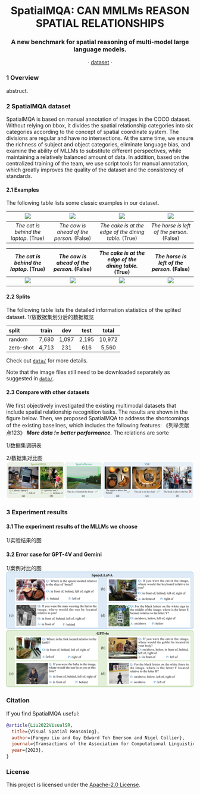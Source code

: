 <br />
<p align="center">
  <h1 align="center">SpatialMQA: CAN MMLMs REASON SPATIAL RELATIONSHIPS</h1>
  <h3 align="center">A new benchmark for spatial reasoning of multi-model large language models.</h3>
  
  <p align="center">  
<!--     <a href="https://arxiv.org/abs/2205.00363">arxiv</a> -->
    ·
    <a href="https://github.com/ziyan-xiaoyu/SpatialMQA/master/dataset">dataset</a>
    ·
<!--     <a href="https://paperswithcode.com/sota/visual-reasoning-on-vsr">benchmark</a> -->
    
  </p>
</p>


### 1 Overview

abstruct. 

### 2 SpatialMQA dataset
SpatialMQA is based on manual annotation of images in the COCO dataset. Without relying on bbox, it divides the spatial relationship categories into six categories according to the concept of spatial coordinate system. The divisions are regular and have no intersections. 
At the same time, we ensure the richness of subject and object categories, eliminate language bias, and examine the ability of MLLMs to substitute different perspectives, while maintaining a relatively balanced amount of data. 
In addition, based on the centralized training of the team, we use script tools for manual annotation, which greatly improves the quality of the dataset and the consistency of standards.

#### 2.1 Examples
The following table lists some classic examples in our dataset.


![](http://images.cocodataset.org/train2017/000000119360.jpg)  |  ![](http://images.cocodataset.org/train2017/000000080336.jpg) |   ![](http://images.cocodataset.org/train2017/000000261511.jpg) | ![](http://images.cocodataset.org/train2017/000000057550.jpg) 
:-------------------------:|:-------------------------:|:-------------------------:|:-------------------------:
_The cat is behind the laptop_.  (True)   |  _The cow is ahead of the person._ (False) | _The cake is at the edge of the dining table._ (True) | _The horse is left of the person._ (False)


_The cat is behind the laptop_.  (True)   |  _The cow is ahead of the person._ (False) | _The cake is at the edge of the dining table._ (True) | _The horse is left of the person._ (False)
:-------------------------:|:-------------------------:|:-------------------------:|:-------------------------:
![](http://images.cocodataset.org/train2017/000000119360.jpg)  |  ![](http://images.cocodataset.org/train2017/000000080336.jpg) |   ![](http://images.cocodataset.org/train2017/000000261511.jpg) | ![](http://images.cocodataset.org/train2017/000000057550.jpg) 

#### 2.2 Splits
The following table lists the detailed information statistics of the splited dataset.
1/放数据集划分后的数据概览

split   |  train | dev | test | total
:------|:--------:|:--------:|:--------:|:--------:
random | 7,680 | 1,097 | 2,195 | 10,972
zero-shot | 4,713 | 231 | 616 | 5,560

Check out [`data/`](https://github.com/cambridgeltl/visual-spatial-reasoning/tree/master/data) for more details.

Note that the image files still need to be downloaded separately as suggested in [`data/`](https://github.com/cambridgeltl/visual-spatial-reasoning/tree/master/data).



#### 2.3 Compare with other datasets
We first objectively investigated the existing multimodal datasets that include spatial relationship recognition tasks. The results are shown in the figure below. Then, we proposed SpatialMQA to address the shortcomings of the existing baselines, which includes the following features:
《列举贡献点123》
**_More data != better performance._** The relations are sorte

1/数据集调研表

2/数据集对比图
![](Comparison/compare.jpg)


### 3 Experiment results
#### 3.1 The experiment results of the MLLMs we choose

1/实验结果的图


#### 3.2 Error case for GPT-4V and Gemini

1/案例对比的图
![](Results/error_case.jpg)


### Citation
If you find SpatialMQA useful:
```bibtex
@article{Liu2022VisualSR,
  title={Visual Spatial Reasoning},
  author={Fangyu Liu and Guy Edward Toh Emerson and Nigel Collier},
  journal={Transactions of the Association for Computational Linguistics},
  year={2023},
}
```

### License
This project is licensed under the [Apache-2.0 License](https://github.com/ziyan-xiaoyu/SpatialMQA/master/LICENSE).

